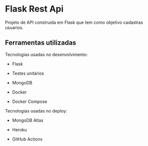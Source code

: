 
# Flask Rest Api

Projeto de API construida em Flask que tem como objetivo cadastras usuarios.




## Ferramentas utilizadas

Tecnologias usadas no desenvolvimento:

 - Flask

 - Testes unitários

 - MongoDB

 - Docker

 - Docker Compose 

 Tecnologias usadas no deploy:

 - MongoDB Atlas

 - Heroku

 - GitHub Actions
